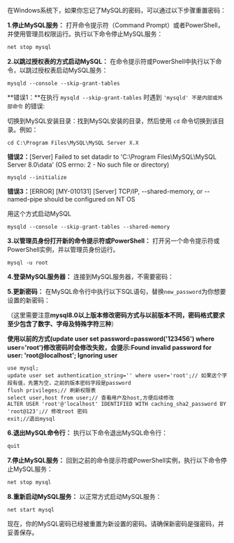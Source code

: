 在Windows系统下，如果你忘记了MySQL的密码，可以通过以下步骤重置密码：

**1.停止MySQL服务：** 打开命令提示符（Command Prompt）或者PowerShell，并使用管理员权限运行。执行以下命令停止MySQL服务：

```bash
net stop mysql
```

**2.以跳过授权表的方式启动MySQL：** 在命令提示符或PowerShell中执行以下命令，以跳过授权表启动MySQL服务：

```mysql
mysqld --console --skip-grant-tables
```

**错误1：**在执行 `mysqld --skip-grant-tables` 时遇到 `'mysqld' 不是内部或外部命令` 的错误:

切换到MySQL安装目录：找到MySQL安装的目录，然后使用 `cd` 命令切换到该目录。例如：

```
cd C:\Program Files\MySQL\MySQL Server X.X
```

**错误2：**[Server] Failed to set datadir to 'C:\Program Files\MySQL\MySQL Server 8.0\data\' (OS errno: 2 - No such file or directory)

```mysql
mysqld --initialize
```

**错误3：**[ERROR] [MY-010131] [Server] TCP/IP, --shared-memory, or --named-pipe should be configured on NT OS

用这个方式启动MySQL

```mysql
mysqld --console --skip-grant-tables --shared-memory
```

**3.以管理员身份打开新的命令提示符或PowerShell：** 打开另一个命令提示符或PowerShell实例，并以管理员身份运行。

```mysql
mysql -u root
```

**4.登录MySQL服务器：** 连接到MySQL服务器，不需要密码：

**5.更新密码：** 在MySQL命令行中执行以下SQL语句，替换`new_password`为你想要设置的新密码：

（这里需要注意**mysql8.0以上版本修改密码方式与以前版本不同，密码格式要求至少包含了数字、字母及特殊字符三种**）

 **使用以前的方式(update user set password=password('123456') where user='root')修改密码时会修改失败，会提示:Found invalid password for user: 'root@localhost'; Ignoring user**

```mysql
use mysql;
update user set authentication_string='' where user='root';// 如果这个字段有值，先置为空，之前的版本密码字段是password
flush privileges;// 刷新权限表
select user,host from user;// 查看用户及host,方便后续修改
ALTER USER 'root'@'localhost' IDENTIFIED WITH caching_sha2_password BY 'root@123';// 修改root 密码
exit;//退出mysql
```

**6.退出MySQL命令行：** 执行以下命令退出MySQL命令行：

```bash
quit
```

**7.停止MySQL服务：** 回到之前的命令提示符或PowerShell实例，执行以下命令停止MySQL服务：

```bash
net stop mysql
```

**8.重新启动MySQL服务：** 以正常方式启动MySQL服务：

```mysql
net start mysql
```

现在，你的MySQL密码已经被重置为新设置的密码。请确保新密码是强密码，并妥善保存。

















